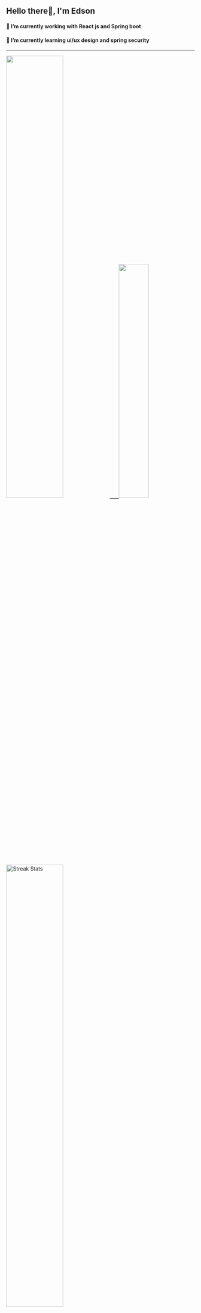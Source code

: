 
## Hello there👋, I'm Edson 

#### 🔭 I’m currently working with React js and Spring boot 
#### 🌱 I’m currently learning ui/ux design and spring security
---
    
  

 <p align="left">
  <a href="https://github.com/EdsonNhancale">
  <img width=55% src="https://github-readme-stats.vercel.app/api?username=EdsonNhancale&show_icons=true&theme=dracula&include_all_commits=true&count_private=true"/>&nbsp;&nbsp;&nbsp;&nbsp;&nbsp;
  <img  width=40% src="https://github-readme-stats.vercel.app/api/top-langs/?username=EdsonNhancale&layout=compact&langs_count=7&theme=dracula"/>
</p>

  <p align="left">
    <a href="https://github.com/EdsonNhancale"><img width=55% alt="Streak Stats" src="https://github-readme-streak-stats.herokuapp.com/?user=EdsonNhancale&theme=dracula"/></a>
   </p>

 
 <!--START_SECTION:waka-->

```txt
From: 16 November 2022 - To: 07 June 2023

Total Time: 412 hrs 5 mins

JavaScript        350 hrs 36 mins █████████████████████▒░░░   85.08 %
Dart              14 hrs 6 mins   █░░░░░░░░░░░░░░░░░░░░░░░░   03.42 %
JSON              7 hrs 11 mins   ▒░░░░░░░░░░░░░░░░░░░░░░░░   01.75 %
Other             7 hrs 1 min     ▒░░░░░░░░░░░░░░░░░░░░░░░░   01.71 %
Java              6 hrs 49 mins   ▒░░░░░░░░░░░░░░░░░░░░░░░░   01.65 %
```

<!--END_SECTION:waka-->

<div> 
  <a href="www.linkedin.com/in/edson-nhancale-7849781a6" target="_blank"><img src="https://img.shields.io/badge/-LinkedIn-%230077B5?style=for-the-badge&logo=linkedin&logoColor=white" target="_blank"></a> 

</div>

